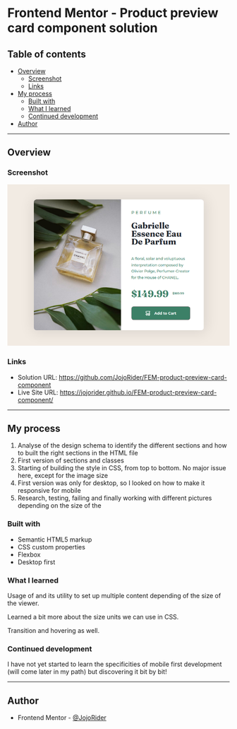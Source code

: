 # Frontend Mentor - Product preview card component solution

## Table of contents

- [Overview](#overview)
  - [Screenshot](#screenshot)
  - [Links](#links)
- [My process](#my-process)
  - [Built with](#built-with)
  - [What I learned](#what-i-learned)
  - [Continued development](#continued-development)
- [Author](#author)


---

## Overview

### Screenshot

![](./images/Screenshot.png)


### Links

- Solution URL: https://github.com/JojoRider/FEM-product-preview-card-component
- Live Site URL: https://jojorider.github.io/FEM-product-preview-card-component/


---

## My process

1. Analyse of the design schema to identify the different sections and how to built the right sections in the HTML file
2. First version of sections and classes
3. Starting of building the style in CSS, from top to bottom. No major issue here, except for the image size
4. First version was only for desktop, so I looked on how to make it responsive for mobile
5. Research, testing, failing and finally working with different pictures depending on the size of the 



### Built with

- Semantic HTML5 markup
- CSS custom properties
- Flexbox
- Desktop first


### What I learned

Usage of <picture> and its utility to set up multiple content depending of the size of the viewer.

Learned a bit more about the size units we can use in CSS.

Transition and hovering as well.


### Continued development

I have not yet started to learn the specificities of mobile first development (will come later in my path) but discovering it bit by bit!


---

## Author

- Frontend Mentor - [@JojoRider](https://www.frontendmentor.io/profile/JojoRider)